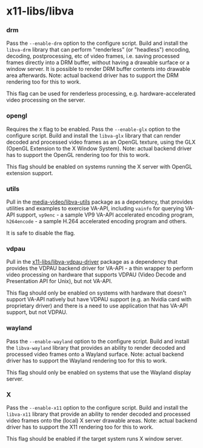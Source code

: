 # x11-libs/libva

### drm
Pass the `--enable-drm` option to the configure script. Build and install the `libva-drm` library that can perform "renderless" (or "headless") encoding, decoding, postprocessing, etc of video frames, i.e. saving processed frames directly into a DRM buffer, without having a drawable surface or a window server. It is possible to render DRM buffer contents into drawable area afterwards. Note: actual backend driver has to support the DRM rendering too for this to work.

This flag can be used for renderless processing, e.g. hardware-accelerated video processing on the server.

### opengl
Requires the `X` flag to be enabled. Pass the `--enable-glx` option to the configure script. Build and install the `libva-glx` library that can render decoded and processed video frames as an OpenGL texture, using the GLX (OpenGL Extension to the X Window System). Note: actual backend driver has to support the OpenGL rendering too for this to work.

This flag should be enabled on systems running the X server with OpenGL extension support.

### utils
Pull in the [media-video/libva-utils](../media-video/libva-utils.md) package as a dependency, that provides utilities and examples to exercise VA-API, including `vainfo` for querying VA-API support, `vp9enc` - a sample VP9 VA-API accelerated encoding program, `h264encode` - a sample H.264 accelerated encoding program and others.

It is safe to disable the flag.

### vdpau
Pull in the [x11-libs/libva-vdpau-driver](../x11-libs/libva-vdpau-driver.md) package as a dependency that provides the VDPAU backend driver for VA-API - a thin wrapper to perform video processing on hardware that supports VDPAU (Video Decode and Presentation API for Unix), but not VA-API.

This flag should only be enabled on systems with hardware that doesn't support VA-API natively but have VDPAU support (e.g. an Nvidia card with proprietary driver) and there is a need to use application that has VA-API support, but not VDPAU.

### wayland
Pass the `--enable-wayland` option to the configure script. Build and install the `libva-wayland` library that provides an ability to render decoded and processed video frames onto a Wayland surface. Note: actual backend driver has to support the Wayland rendering too for this to work.

This flag should only be enabled on systems that use the Wayland display server.

### X
Pass the `--enable-x11` option to the configure script. Build and install the `libva-x11` library that provide an ability to render decoded and processed video frames onto the (local) X server drawable areas. Note: actual backend driver has to support the X11 rendering too for this to work.

This flag should be enabled if the target system runs X window server.
